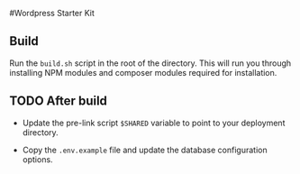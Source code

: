#Wordpress Starter Kit

## Build
Run the `build.sh` script in the root of the directory. This will run you
through installing NPM modules and composer modules required for installation.

## TODO After build
* Update the pre-link script `$SHARED` variable to point to your deployment
directory.

* Copy the `.env.example` file and update the database configuration options.
